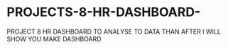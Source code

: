 # PROJECTS-8-HR-DASHBOARD-
PROJECT 8 HR DASHBOARD TO ANALYSE TO DATA  THAN AFTER I WILL SHOW YOU MAKE DASHBOARD 
